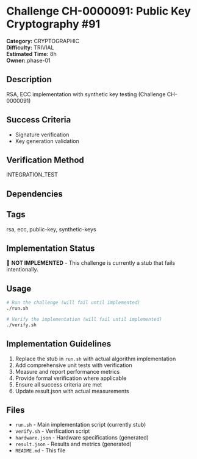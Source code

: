 # Challenge CH-0000091: Public Key Cryptography #91

**Category:** CRYPTOGRAPHIC  
**Difficulty:** TRIVIAL  
**Estimated Time:** 8h  
**Owner:** phase-01  

## Description

RSA, ECC implementation with synthetic key testing (Challenge CH-0000091)

## Success Criteria

- Signature verification
- Key generation validation

## Verification Method

INTEGRATION_TEST

## Dependencies



## Tags

rsa, ecc, public-key, synthetic-keys

## Implementation Status

🚧 **NOT IMPLEMENTED** - This challenge is currently a stub that fails intentionally.

## Usage

```bash
# Run the challenge (will fail until implemented)
./run.sh

# Verify the implementation (will fail until implemented) 
./verify.sh
```

## Implementation Guidelines

1. Replace the stub in `run.sh` with actual algorithm implementation
2. Add comprehensive unit tests with verification
3. Measure and report performance metrics
4. Provide formal verification where applicable
5. Ensure all success criteria are met
6. Update result.json with actual measurements

## Files

- `run.sh` - Main implementation script (currently stub)
- `verify.sh` - Verification script
- `hardware.json` - Hardware specifications (generated)
- `result.json` - Results and metrics (generated)
- `README.md` - This file
